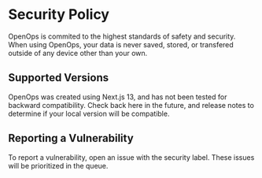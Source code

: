 # Security Policy
 OpenOps is commited to the highest standards of safety and security.  When using OpenOps, your data is never saved, stored, or transfered outside of any device other than your own.

## Supported Versions
OpenOps was created using Next.js 13, and has not been tested for backward compatibility.  Check back here in the future, and release notes to determine if your local version will be compatible.

## Reporting a Vulnerability
To report a vulnerability, open an issue with the security label.  These issues will be prioritized in the queue.
